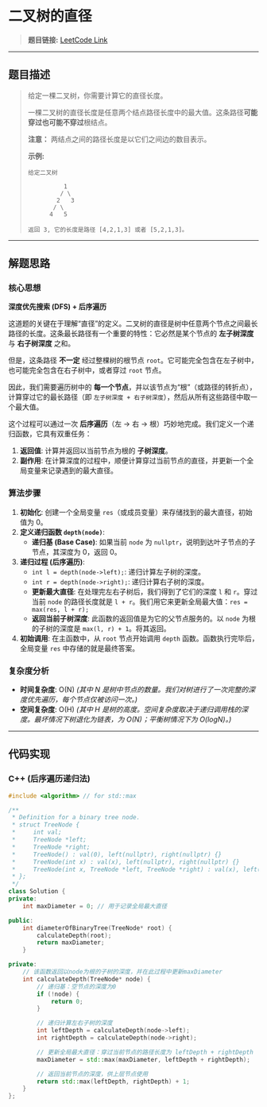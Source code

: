 # 二叉树的直径

> **题目链接:** [LeetCode Link](https://leetcode.cn/problems/diameter-of-binary-tree/)

---

## 题目描述

> 给定一棵二叉树，你需要计算它的直径长度。
>
> 一棵二叉树的直径长度是任意两个结点路径长度中的最大值。这条路径**可能穿过也可能不穿过**根结点。
>
> **注意：** 两结点之间的路径长度是以它们之间边的数目表示。
>
> **示例:**
> ```
> 给定二叉树
>
>           1
>          / \
>         2   3
>        / \     
>       4   5    
>
> 返回 3, 它的长度是路径 [4,2,1,3] 或者 [5,2,1,3]。
> ```

---

## 解题思路

### 核心思想
**深度优先搜索 (DFS) + 后序遍历**

这道题的关键在于理解“直径”的定义。二叉树的直径是树中任意两个节点之间最长路径的长度。这条最长路径有一个重要的特性：它必然是某个节点的 **左子树深度** 与 **右子树深度** 之和。

但是，这条路径 **不一定** 经过整棵树的根节点 `root`。它可能完全包含在左子树中，也可能完全包含在右子树中，或者穿过 `root` 节点。

因此，我们需要遍历树中的 **每一个节点**，并以该节点为“根”（或路径的转折点），计算穿过它的最长路径（即 `左子树深度 + 右子树深度`），然后从所有这些路径中取一个最大值。

这个过程可以通过一次 **后序遍历**（左 -> 右 -> 根）巧妙地完成。我们定义一个递归函数，它具有双重任务：
1.  **返回值**: 计算并返回以当前节点为根的 **子树深度**。
2.  **副作用**: 在计算深度的过程中，顺便计算穿过当前节点的直径，并更新一个全局变量来记录遇到的最大直径。

### 算法步骤
1.  **初始化**: 创建一个全局变量 `res`（或成员变量）来存储找到的最大直径，初始值为 0。
2.  **定义递归函数 `depth(node)`**:
    *   **递归基 (Base Case)**: 如果当前 `node` 为 `nullptr`，说明到达叶子节点的子节点，其深度为 0，返回 0。
3.  **递归过程 (后序遍历)**:
    *   `int l = depth(node->left);`: 递归计算左子树的深度。
    *   `int r = depth(node->right);`: 递归计算右子树的深度。
    *   **更新最大直径**: 在处理完左右子树后，我们得到了它们的深度 `l` 和 `r`。穿过当前 `node` 的路径长度就是 `l + r`。我们用它来更新全局最大值：`res = max(res, l + r);`
    *   **返回当前子树深度**: 此函数的返回值是为它的父节点服务的。以 `node` 为根的子树的深度是 `max(l, r) + 1`。将其返回。
4.  **初始调用**: 在主函数中，从 `root` 节点开始调用 `depth` 函数。函数执行完毕后，全局变量 `res` 中存储的就是最终答案。

### 复杂度分析
- **时间复杂度**: O(N)
  *(其中 N 是树中节点的数量。我们对树进行了一次完整的深度优先遍历，每个节点仅被访问一次。)*
- **空间复杂度**: O(H)
  *(其中 H 是树的高度。空间复杂度取决于递归调用栈的深度。最坏情况下树退化为链表，为 O(N)；平衡树情况下为 O(logN)。)*

---

## 代码实现

### C++ (后序遍历递归法)

```cpp
#include <algorithm> // for std::max

/**
 * Definition for a binary tree node.
 * struct TreeNode {
 *     int val;
 *     TreeNode *left;
 *     TreeNode *right;
 *     TreeNode() : val(0), left(nullptr), right(nullptr) {}
 *     TreeNode(int x) : val(x), left(nullptr), right(nullptr) {}
 *     TreeNode(int x, TreeNode *left, TreeNode *right) : val(x), left(left), right(right) {}
 * };
 */
class Solution {
private:
    int maxDiameter = 0; // 用于记录全局最大直径

public:
    int diameterOfBinaryTree(TreeNode* root) {
        calculateDepth(root);
        return maxDiameter;
    }

private:
    // 该函数返回以node为根的子树的深度，并在此过程中更新maxDiameter
    int calculateDepth(TreeNode* node) {
        // 递归基：空节点的深度为0
        if (!node) {
            return 0;
        }

        // 递归计算左右子树的深度
        int leftDepth = calculateDepth(node->left);
        int rightDepth = calculateDepth(node->right);

        // 更新全局最大直径：穿过当前节点的路径长度为 leftDepth + rightDepth
        maxDiameter = std::max(maxDiameter, leftDepth + rightDepth);

        // 返回当前节点的深度，供上层节点使用
        return std::max(leftDepth, rightDepth) + 1;
    }
};
```